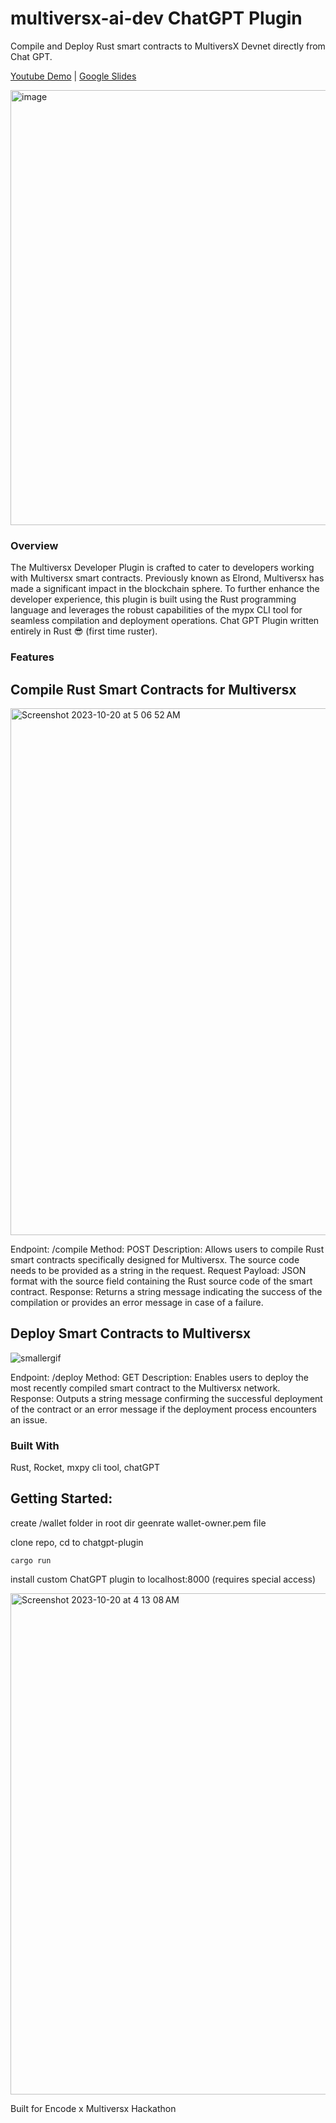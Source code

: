 # multiversx-ai-dev ChatGPT Plugin

Compile and Deploy Rust smart contracts to MultiversX Devnet directly from Chat GPT.

[Youtube Demo](https://www.youtube.com/watch?v=IX8RGU0Qpss) | 
[Google Slides](https://docs.google.com/presentation/d/e/2PACX-1vRuhj8WIume_RU2DsLX5-BDJAkHTTuZAcahAGa3tyLjflp6klE2fB4jNPwe277DI1qG0E5oiEsmvPMN/pub?start=false&loop=false&delayms=3000)

<img width="696" alt="image" src="https://github.com/Markeljan/multiversx-ai-dev/assets/12901349/80c617df-ef70-425f-87b5-49757b68ab1a">



### Overview

The Multiversx Developer Plugin is crafted to cater to developers working with Multiversx smart contracts. Previously known as Elrond, Multiversx has made a significant impact in the blockchain sphere. To further enhance the developer experience, this plugin is built using the Rust programming language and leverages the robust capabilities of the mypx CLI tool for seamless compilation and deployment operations. Chat GPT Plugin written entirely in Rust 😎 (first time ruster).

### Features

## Compile Rust Smart Contracts for Multiversx

<img width="843" alt="Screenshot 2023-10-20 at 5 06 52 AM" src="https://github.com/Markeljan/multiversx-ai-dev/assets/12901349/9a3ad832-d331-468a-b2c9-ff2b327bb99c">

Endpoint: /compile
Method: POST
Description: Allows users to compile Rust smart contracts specifically designed for Multiversx. The source code needs to be provided as a string in the request.
Request Payload: JSON format with the source field containing the Rust source code of the smart contract.
Response: Returns a string message indicating the success of the compilation or provides an error message in case of a failure.

## Deploy Smart Contracts to Multiversx

![smallergif](https://github.com/Markeljan/multiversx-ai-dev/assets/12901349/e66df1cc-6780-43d8-a22e-1bc81eca0669)

Endpoint: /deploy
Method: GET
Description: Enables users to deploy the most recently compiled smart contract to the Multiversx network.
Response: Outputs a string message confirming the successful deployment of the contract or an error message if the deployment process encounters an issue.


### Built With
Rust, Rocket, mxpy cli tool, chatGPT

## Getting Started:
create /wallet folder in root dir
geenrate wallet-owner.pem file

clone repo, cd to chatgpt-plugin
```
cargo run
```
install custom ChatGPT plugin to localhost:8000 (requires special access)

<img width="802" alt="Screenshot 2023-10-20 at 4 13 08 AM" src="https://github.com/Markeljan/multiversx-ai-dev/assets/12901349/2cfa88c7-05c4-4136-9c51-1f78ffee1e2d">

Built for Encode x Multiversx Hackathon


